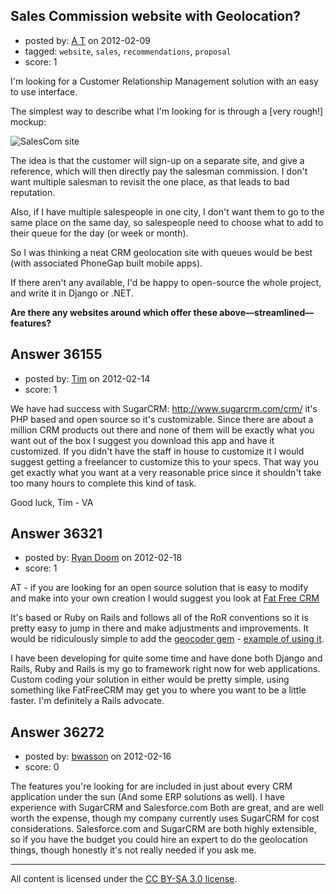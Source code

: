 ## Sales Commission website with Geolocation?

- posted by: [A T](https://stackexchange.com/users/-1/15651-a-t) on 2012-02-09
- tagged: `website`, `sales`, `recommendations`, `proposal`
- score: 1

I'm looking for a Customer Relationship Management solution with an easy to use interface.

The simplest way to describe what I'm looking for is through a [very rough!] mockup:

![SalesCom site][1]

The idea is that the customer will sign-up on a separate site, and give a reference, which will then directly pay the salesman commission. I don't want multiple salesman to revisit the one place, as that leads to bad reputation.

Also, if I have multiple salespeople in one city, I don't want them to go to the same place on the same day, so salespeople need to choose what to add to their queue for the day (or week or month). 

So I was thinking a neat CRM geolocation site with queues would be best (with associated PhoneGap built mobile apps).

If there aren't any available, I'd be happy to open-source the whole project, and write it in Django or .NET.

**Are there any websites around which offer these above—streamlined—features?**

  [1]: http://i.stack.imgur.com/kgDCZ.png


## Answer 36155

- posted by: [Tim](https://stackexchange.com/users/-1/14914-tim) on 2012-02-14
- score: 1

We have had success with SugarCRM: http://www.sugarcrm.com/crm/ it's PHP based and open source so it's customizable. Since there are about a million CRM products out there and none of them will be exactly what you want out of the box I suggest you download this app and have it customized. If you didn't have the staff in house to customize it I would suggest getting a freelancer to customize this to your specs. That way you get exactly what you want at a very reasonable price since it shouldn't take too many hours to complete this kind of task. 

Good luck, 
Tim - VA


## Answer 36321

- posted by: [Ryan Doom](https://stackexchange.com/users/-1/5655-ryan-doom) on 2012-02-18
- score: 1

<p>AT - if you are looking for an open source solution that is easy to modify and make into your own creation I would suggest you look at <a href="http://www.fatfreecrm.com" rel="nofollow">Fat Free CRM</a></p>

<p>It's based or Ruby on Rails and follows all of the RoR conventions so it is pretty easy to jump in there and make adjustments and improvements. It would be ridiculously simple to add the <a href="https://github.com/alexreisner/geocoder" rel="nofollow">geocoder gem</a> - <a href="http://railscasts.com/episodes/273-geocoder" rel="nofollow">example of using it</a>.</p>

<p>I have been developing for quite some time and have done both Django and Rails, Ruby and Rails is my go to framework right now for web applications. Custom coding your solution in either would be pretty simple, using something like FatFreeCRM may get you to where you want to be a little faster. I'm definitely a Rails advocate.</p>



## Answer 36272

- posted by: [bwasson](https://stackexchange.com/users/-1/12611-bwasson) on 2012-02-16
- score: 0

The features you're looking for are included in just about every CRM application under the sun (And some ERP solutions as well). I have experience with SugarCRM and Salesforce.com Both are great, and are well worth the expense, though my company currently uses SugarCRM for cost considerations. 
Salesforce.com and SugarCRM are both highly extensible, so if you have the budget you could hire an expert to do the geolocation things, though honestly it's not really needed if you ask me. 



---

All content is licensed under the [CC BY-SA 3.0 license](https://creativecommons.org/licenses/by-sa/3.0/).
